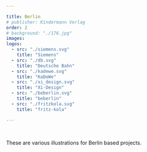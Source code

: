 ```yaml
---

title: Berlin
# publisher: Kindermann Verlag
order: 2
# background: "./176.jpg"
images: 
logos:
  - src: "./siemens.svg"
    title: "Siemens"
  - src: "./db.svg"
    title: "Deutsche Bahn"
  - src: "./kadewe.svg"
    title: "KaDeWe"
  - src: "./xi_design.svg"
    title: "Xi-Design"
  - src: "./beberlin.svg"
    title: "beberlin"
  - src: "./fritzkola.svg"
    title: "fritz-kola"

---
```


<br>

These are various illustrations for Berlin based projects.
